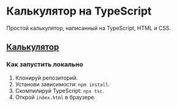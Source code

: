 # Калькулятор на TypeScript

Простой калькулятор, написанный на TypeScript, HTML и CSS.
## [Калькулятор](https://noikstrax.github.io/simple-calculator-typescript/index.html)


### Как запустить локально
1. Клонируй репозиторий.
2. Установи зависимости: `npm install`.
3. Скомпилируй TypeScript: `npx tsc`.
4. Открой `index.html` в браузере.
